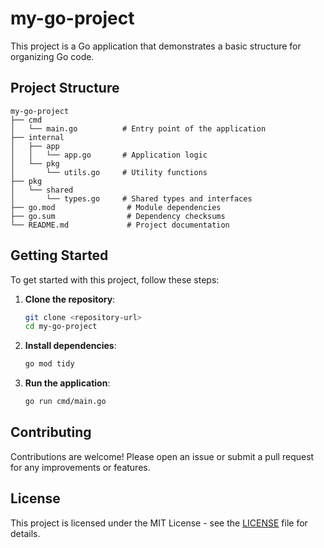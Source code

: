 # my-go-project

This project is a Go application that demonstrates a basic structure for organizing Go code. 

## Project Structure

```
my-go-project
├── cmd
│   └── main.go          # Entry point of the application
├── internal
│   ├── app
│   │   └── app.go       # Application logic
│   └── pkg
│       └── utils.go     # Utility functions
├── pkg
│   └── shared
│       └── types.go     # Shared types and interfaces
├── go.mod                # Module dependencies
├── go.sum                # Dependency checksums
└── README.md             # Project documentation
```

## Getting Started

To get started with this project, follow these steps:

1. **Clone the repository**:
   ```bash
   git clone <repository-url>
   cd my-go-project
   ```

2. **Install dependencies**:
   ```bash
   go mod tidy
   ```

3. **Run the application**:
   ```bash
   go run cmd/main.go
   ```

## Contributing

Contributions are welcome! Please open an issue or submit a pull request for any improvements or features.

## License

This project is licensed under the MIT License - see the [LICENSE](LICENSE) file for details.